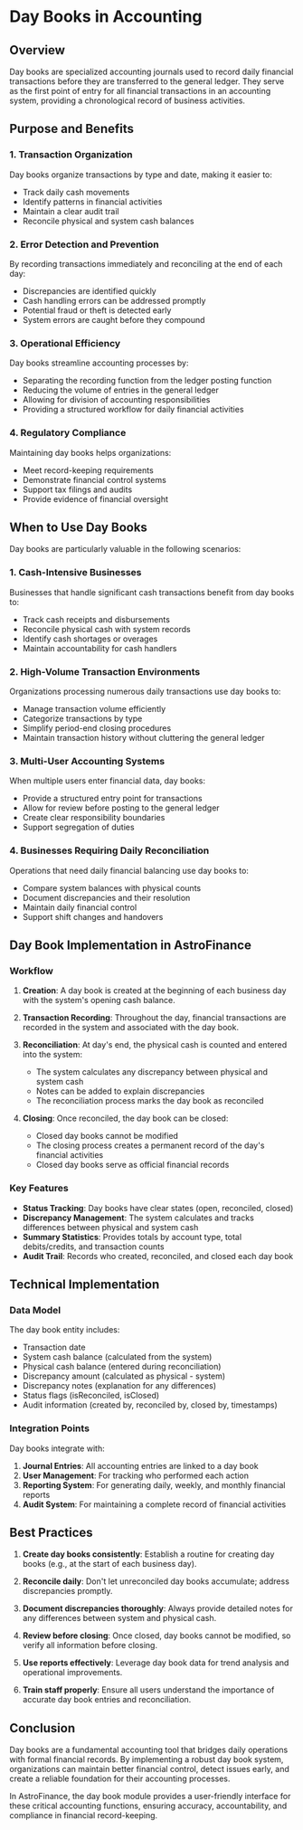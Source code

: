 # Day Books in Accounting

## Overview

Day books are specialized accounting journals used to record daily financial transactions before they are transferred to the general ledger. They serve as the first point of entry for all financial transactions in an accounting system, providing a chronological record of business activities.

## Purpose and Benefits

### 1. Transaction Organization

Day books organize transactions by type and date, making it easier to:
- Track daily cash movements
- Identify patterns in financial activities
- Maintain a clear audit trail
- Reconcile physical and system cash balances

### 2. Error Detection and Prevention

By recording transactions immediately and reconciling at the end of each day:
- Discrepancies are identified quickly
- Cash handling errors can be addressed promptly
- Potential fraud or theft is detected early
- System errors are caught before they compound

### 3. Operational Efficiency

Day books streamline accounting processes by:
- Separating the recording function from the ledger posting function
- Reducing the volume of entries in the general ledger
- Allowing for division of accounting responsibilities
- Providing a structured workflow for daily financial activities

### 4. Regulatory Compliance

Maintaining day books helps organizations:
- Meet record-keeping requirements
- Demonstrate financial control systems
- Support tax filings and audits
- Provide evidence of financial oversight

## When to Use Day Books

Day books are particularly valuable in the following scenarios:

### 1. Cash-Intensive Businesses

Businesses that handle significant cash transactions benefit from day books to:
- Track cash receipts and disbursements
- Reconcile physical cash with system records
- Identify cash shortages or overages
- Maintain accountability for cash handlers

### 2. High-Volume Transaction Environments

Organizations processing numerous daily transactions use day books to:
- Manage transaction volume efficiently
- Categorize transactions by type
- Simplify period-end closing procedures
- Maintain transaction history without cluttering the general ledger

### 3. Multi-User Accounting Systems

When multiple users enter financial data, day books:
- Provide a structured entry point for transactions
- Allow for review before posting to the general ledger
- Create clear responsibility boundaries
- Support segregation of duties

### 4. Businesses Requiring Daily Reconciliation

Operations that need daily financial balancing use day books to:
- Compare system balances with physical counts
- Document discrepancies and their resolution
- Maintain daily financial control
- Support shift changes and handovers

## Day Book Implementation in AstroFinance

### Workflow

1. **Creation**: A day book is created at the beginning of each business day with the system's opening cash balance.

2. **Transaction Recording**: Throughout the day, financial transactions are recorded in the system and associated with the day book.

3. **Reconciliation**: At day's end, the physical cash is counted and entered into the system:
   - The system calculates any discrepancy between physical and system cash
   - Notes can be added to explain discrepancies
   - The reconciliation process marks the day book as reconciled

4. **Closing**: Once reconciled, the day book can be closed:
   - Closed day books cannot be modified
   - The closing process creates a permanent record of the day's financial activities
   - Closed day books serve as official financial records

### Key Features

- **Status Tracking**: Day books have clear states (open, reconciled, closed)
- **Discrepancy Management**: The system calculates and tracks differences between physical and system cash
- **Summary Statistics**: Provides totals by account type, total debits/credits, and transaction counts
- **Audit Trail**: Records who created, reconciled, and closed each day book

## Technical Implementation

### Data Model

The day book entity includes:

- Transaction date
- System cash balance (calculated from the system)
- Physical cash balance (entered during reconciliation)
- Discrepancy amount (calculated as physical - system)
- Discrepancy notes (explanation for any differences)
- Status flags (isReconciled, isClosed)
- Audit information (created by, reconciled by, closed by, timestamps)

### Integration Points

Day books integrate with:

1. **Journal Entries**: All accounting entries are linked to a day book
2. **User Management**: For tracking who performed each action
3. **Reporting System**: For generating daily, weekly, and monthly financial reports
4. **Audit System**: For maintaining a complete record of financial activities

## Best Practices

1. **Create day books consistently**: Establish a routine for creating day books (e.g., at the start of each business day).

2. **Reconcile daily**: Don't let unreconciled day books accumulate; address discrepancies promptly.

3. **Document discrepancies thoroughly**: Always provide detailed notes for any differences between system and physical cash.

4. **Review before closing**: Once closed, day books cannot be modified, so verify all information before closing.

5. **Use reports effectively**: Leverage day book data for trend analysis and operational improvements.

6. **Train staff properly**: Ensure all users understand the importance of accurate day book entries and reconciliation.

## Conclusion

Day books are a fundamental accounting tool that bridges daily operations with formal financial records. By implementing a robust day book system, organizations can maintain better financial control, detect issues early, and create a reliable foundation for their accounting processes.

In AstroFinance, the day book module provides a user-friendly interface for these critical accounting functions, ensuring accuracy, accountability, and compliance in financial record-keeping.